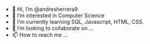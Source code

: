 - 👋 Hi, I’m @andresherrera9
- 👀 I’m interested in Computer Science 
- 🌱 I’m currently learning SQL, Javascript, HTML, CSS.
- 💞️ I’m looking to collaborate on ...
- 📫 How to reach me ...

<!---
andresherrera9/andresherrera9 is a ✨ special ✨ repository because its `README.md` (this file) appears on your GitHub profile.
You can click the Preview link to take a look at your changes.
--->
